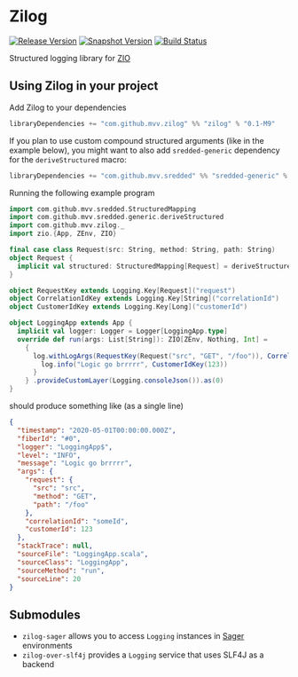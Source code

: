 # Zilog
[![Release Version](https://img.shields.io/nexus/r/https/oss.sonatype.org/com.github.mvv.zilog/zilog_2.13.svg)](https://oss.sonatype.org/content/repositories/releases/com/github/mvv/zilog)
[![Snapshot Version](https://img.shields.io/nexus/s/https/oss.sonatype.org/com.github.mvv.zilog/zilog_2.13.svg)](https://oss.sonatype.org/content/repositories/snapshots/com/github/mvv/zilog)
[![Build Status](https://travis-ci.com/mvv/zilog.svg?branch=master)](https://travis-ci.com/mvv/zilog)

Structured logging library for [ZIO](https://zio.dev)

## Using Zilog in your project

Add Zilog to your dependencies

```scala
libraryDependencies += "com.github.mvv.zilog" %% "zilog" % "0.1-M9"
```

If you plan to use custom compound structured arguments (like in the example
below), you might want to also add `sredded-generic` dependency for the
`deriveStructured` macro:

```scala
libraryDependencies += "com.github.mvv.sredded" %% "sredded-generic" % "0.1-M2" % Provided
```

Running the following example program

```scala
import com.github.mvv.sredded.StructuredMapping
import com.github.mvv.sredded.generic.deriveStructured
import com.github.mvv.zilog._
import zio.{App, ZEnv, ZIO}

final case class Request(src: String, method: String, path: String)
object Request {
  implicit val structured: StructuredMapping[Request] = deriveStructured
}

object RequestKey extends Logging.Key[Request]("request")
object CorrelationIdKey extends Logging.Key[String]("correlationId")
object CustomerIdKey extends Logging.Key[Long]("customerId")

object LoggingApp extends App {
  implicit val logger: Logger = Logger[LoggingApp.type]
  override def run(args: List[String]): ZIO[ZEnv, Nothing, Int] =
    {
      log.withLogArgs(RequestKey(Request("src", "GET", "/foo")), CorrelationIdKey("someId")) {
        log.info("Logic go brrrrr", CustomerIdKey(123))
      }
    } .provideCustomLayer(Logging.consoleJson()).as(0)
}
```

should produce something like (as a single line)

```json
{
  "timestamp": "2020-05-01T00:00:00.000Z",
  "fiberId": "#0",
  "logger": "LoggingApp$",
  "level": "INFO",
  "message": "Logic go brrrrr",
  "args": {
    "request": {
      "src": "src",
      "method": "GET",
      "path": "/foo"
    },
    "correlationId": "someId",
    "customerId": 123
  },
  "stackTrace": null,
  "sourceFile": "LoggingApp.scala",
  "sourceClass": "LoggingApp",
  "sourceMethod": "run",
  "sourceLine": 20
}
```

## Submodules

* `zilog-sager` allows you to access `Logging` instances in [Sager](https://github.com/mvv/sager) environments
* `zilog-over-slf4j` provides a `Logging` service that uses SLF4J as a backend
